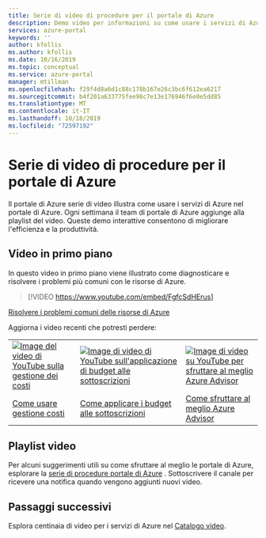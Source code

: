```yaml
---
title: Serie di video di procedure per il portale di Azure
description: Demo video per informazioni su come usare i servizi di Azure nel portale
services: azure-portal
keywords: ''
author: kfollis
ms.author: kfollis
ms.date: 10/16/2019
ms.topic: conceptual
ms.service: azure-portal
manager: mtillman
ms.openlocfilehash: f29f4d8a6d1c88c178b167e26c3bc6f612ea6217
ms.sourcegitcommit: b4f201a633775fee96c7e13e176946f6e0e5dd85
ms.translationtype: MT
ms.contentlocale: it-IT
ms.lasthandoff: 10/18/2019
ms.locfileid: "72597192"
---
```

# <a name="azure-portal-how-to-video-series"></a>Serie di video di procedure per il portale di Azure

Il portale di Azure serie di video illustra come usare i servizi di Azure nel portale di Azure. Ogni settimana il team di portale di Azure aggiunge alla playlist del video. Queste demo interattive consentono di migliorare l'efficienza e la produttività.

## <a name="featured-video"></a>Video in primo piano

In questo video in primo piano viene illustrato come diagnosticare e risolvere i problemi più comuni con le risorse di Azure.

> [!VIDEO https://www.youtube.com/embed/FgfcSdHErus]

[Risolvere i problemi comuni delle risorse di Azure](https://www.youtube.com/watch?v=FgfcSdHErus)

Aggiorna i video recenti che potresti perdere:

|   |   |   |
| ------| ------ | ------ |
| [![Image del video di YouTube sulla gestione dei costi](https://i.ytimg.com/vi/mfxysF-kTFA/hqdefault.jpg?sqp=-oaymwEZCPYBEIoBSFXyq4qpAwsIARUAAIhCGAFwAQ==&rs=AOn4CLDSzqNnsCYuKxe8kjbZFoM-FwB_vw)](http://www.youtube.com/watch?v=mfxysF-kTFA) | [![Image di video di YouTube sull'applicazione di budget alle sottoscrizioni](https://i.ytimg.com/vi/UrkHiUx19Po/hqdefault.jpg?sqp=-oaymwEZCPYBEIoBSFXyq4qpAwsIARUAAIhCGAFwAQ==&rs=AOn4CLAymEmnvYBmUSIJ_I7BU30ipAcsNA)](http://www.youtube.com/watch?v=UrkHiUx19Po) | [![Image di video su YouTube per sfruttare al meglio Azure Advisor](https://i.ytimg.com/vi/ANz3cCiFsJw/hqdefault.jpg?sqp=-oaymwEZCPYBEIoBSFXyq4qpAwsIARUAAIhCGAFwAQ==&rs=AOn4CLA_2QjNx26-LIkEzo22KBUsB2zSAg)](http://www.youtube.com/watch?v=ANz3cCiFsJw) |
| [Come usare gestione costi](https://www.youtube.com/watch?v=mfxysF-kTFA) | [Come applicare i budget alle sottoscrizioni](https://www.youtube.com/watch?v=UrkHiUx19Po) | [Come sfruttare al meglio Azure Advisor](https://www.youtube.com/watch?v=ANz3cCiFsJw) |


## <a name="video-playlist"></a>Playlist video

Per alcuni suggerimenti utili su come sfruttare al meglio le portale di Azure, esplorare la [serie di procedure portale di Azure](https://www.youtube.com/playlist?list=PLLasX02E8BPBKgXP4oflOL29TtqTzwhxR) . Sottoscrivere il canale per ricevere una notifica quando vengono aggiunti nuovi video.

## <a name="next-steps"></a>Passaggi successivi

Esplora centinaia di video per i servizi di Azure nel [Catalogo video](https://azure.microsoft.com/resources/videos/index/?tag=microsoft-azure-portal).
